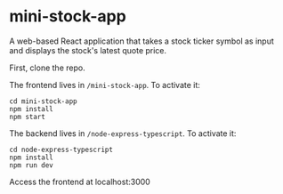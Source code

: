 # mini-stock-app
A web-based React application that takes a stock ticker symbol as input and displays the stock's latest quote price.

First, clone the repo.

The frontend lives in `/mini-stock-app`. To activate it:

```shell
cd mini-stock-app
npm install
npm start
```

The backend lives in `/node-express-typescript`. To activate it:

```shell
cd node-express-typescript
npm install
npm run dev
```

Access the frontend at localhost:3000
